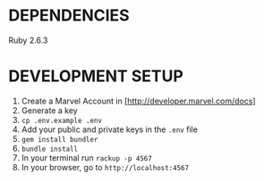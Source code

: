 # DEPENDENCIES
Ruby 2.6.3

# DEVELOPMENT SETUP
1. Create a Marvel Account in [http://developer.marvel.com/docs]
2. Generate a key
3. `cp .env.example .env`
4.  Add your public and private keys in the `.env` file
5. `gem install bundler`
6. `bundle install`
7. In your terminal run `rackup -p 4567`
8. In your browser, go to `http://localhost:4567`

